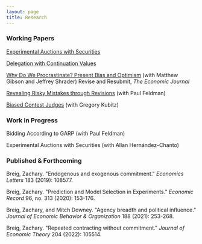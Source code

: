 ```yaml
---
layout: page
title: Research
---
```





### Working Papers


[Experimental Auctions with Securities](https://zacharybreig.com/papers/EAS.pdf)

[Delegation with Continuation Values](https://zacharybreig.com/papers/DCV.pdf)

[Why Do We Procrastinate? Present Bias and Optimism](https://zacharybreig.com/papers/present_bias_and_optimism.pdf) (with Matthew Gibson and Jeffrey Shrader) Revise and Resubmit, _The Economic Journal_

[Revealing Risky Mistakes through Revisions](https://zacharybreig.com/papers/RMR.pdf) (with Paul Feldman)

[Biased Contest Judges](https://zacharybreig.com/papers/BCJ.pdf) (with Gregory Kubitz)

### Work in Progress

Bidding According to GARP (with Paul Feldman)

Experimental Auctions with Securities (with Allan Hernández-Chanto)

### Published & Forthcoming

Breig, Zachary. "Endogenous and exogenous commitment." _Economics Letters_ 183 (2019): 108577.

Breig, Zachary. "Prediction and Model Selection in Experiments." _Economic Record_ 96, no. 313 (2020): 153-176.

Breig, Zachary, and Mitch Downey. "Agency breadth and political influence." _Journal of Economic Behavior & Organization_ 188 (2021): 253-268.

Breig, Zachary. "Repeated contracting without commitment." _Journal of Economic Theory_ 204 (2022): 105514.
